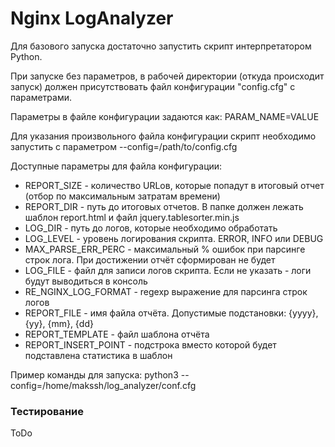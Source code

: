 # Nginx LogAnalyzer
Для базового запуска достаточно запустить скрипт интерпретатором Python.

При запуске без параметров, в рабочей директории (откуда происходит запуск) должен присутствовать
файл конфигурации "config.cfg" с параметрами.

Параметры в файле конфигурации задаются как: PARAM_NAME=VALUE

Для указания произвольного файла конфигурации скрипт необходимо запустить
с параметром --config=/path/to/config.cfg

Доступные параметры для файла конфигурации:
* REPORT_SIZE - количество URLов, которые попадут в итоговый отчет (отбор по максимальным затратам времени)
* REPORT_DIR - путь до итоговых отчетов. В папке должен лежать шаблон report.html и файл jquery.tablesorter.min.js
* LOG_DIR - путь до логов, которые необходимо обработать
* LOG_LEVEL - уровень логирования скрипта. ERROR, INFO или DEBUG
* MAX_PARSE_ERR_PERC - максимальный % ошибок при парсинге строк лога. При достижении отчёт сформирован не будет
* LOG_FILE - файл для записи логов скрипта. Если не указать - логи будут выводиться в консоль
* RE_NGINX_LOG_FORMAT - regexp выражение для парсинга строк логов
* REPORT_FILE - имя файла отчёта. Допустимые подстановки: {yyyy}, {yy}, {mm}, {dd}
* REPORT_TEMPLATE - файл шаблона отчёта
* REPORT_INSERT_POINT - подстрока вместо которой будет подставлена статистика в шаблон 

Пример команды для запуска: python3 --config=/home/makssh/log_analyzer/conf.cfg

### Тестирование
ToDo